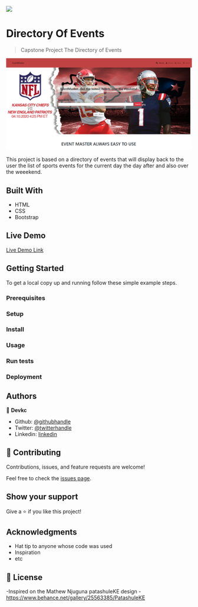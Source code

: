 ![](https://img.shields.io/badge/Microverse-blueviolet)

# Directory Of Events

> Capstone Project The Directory of Events

![screenshot](./app_screenshot.png)

This project is based on a directory of events that will display back to the
user the list of sports events for the current day the day after and also
over the weeekend.

## Built With

- HTML
- CSS
- Bootstrap

## Live Demo

[Live Demo Link](https://cvilla714.github.io/htmlcapstoneproject/index.html)

## Getting Started

To get a local copy up and running follow these simple example steps.

### Prerequisites

### Setup

### Install

### Usage

### Run tests

### Deployment

## Authors

👤 **Devkc**

- Github: [@githubhandle](https://github.com/cvilla714)
- Twitter: [@twitterhandle](https://twitter.com/kckeyti)
- Linkedin: [linkedin](https://www.linkedin.com/in/cosmel-villalobos-1900531aa/)

## 🤝 Contributing

Contributions, issues, and feature requests are welcome!

Feel free to check the [issues page](issues/).

## Show your support

Give a ⭐️ if you like this project!

## Acknowledgments

- Hat tip to anyone whose code was used
- Inspiration
- etc

## 📝 License

-Inspired on the Mathew Njuguna patashuleKE design -https://www.behance.net/gallery/25563385/PatashuleKE
